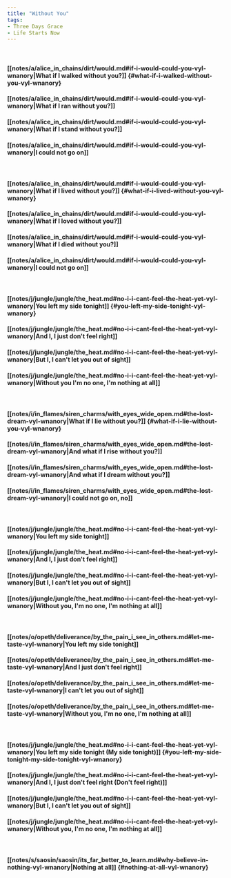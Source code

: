 ```yaml
---
title: "Without You"
tags:
- Three Days Grace
- Life Starts Now
---
```

&nbsp;
#### [[notes/a/alice_in_chains/dirt/would.md#if-i-would-could-you-vyl-wnanory|What if I walked without you?]] {#what-if-i-walked-without-you-vyl-wnanory}
#### [[notes/a/alice_in_chains/dirt/would.md#if-i-would-could-you-vyl-wnanory|What if I ran without you?]]
#### [[notes/a/alice_in_chains/dirt/would.md#if-i-would-could-you-vyl-wnanory|What if I stand without you?]]
#### [[notes/a/alice_in_chains/dirt/would.md#if-i-would-could-you-vyl-wnanory|I could not go on]]
&nbsp;
#### [[notes/a/alice_in_chains/dirt/would.md#if-i-would-could-you-vyl-wnanory|What if I lived without you?]] {#what-if-i-lived-without-you-vyl-wnanory}
#### [[notes/a/alice_in_chains/dirt/would.md#if-i-would-could-you-vyl-wnanory|What if I loved without you?]]
#### [[notes/a/alice_in_chains/dirt/would.md#if-i-would-could-you-vyl-wnanory|What if I died without you?]]
#### [[notes/a/alice_in_chains/dirt/would.md#if-i-would-could-you-vyl-wnanory|I could not go on]]
&nbsp;
#### [[notes/j/jungle/jungle/the_heat.md#no-i-i-cant-feel-the-heat-yet-vyl-wnanory|You left my side tonight]] {#you-left-my-side-tonight-vyl-wnanory}
#### [[notes/j/jungle/jungle/the_heat.md#no-i-i-cant-feel-the-heat-yet-vyl-wnanory|And I, I just don't feel right]]
#### [[notes/j/jungle/jungle/the_heat.md#no-i-i-cant-feel-the-heat-yet-vyl-wnanory|But I, I can't let you out of sight]]
#### [[notes/j/jungle/jungle/the_heat.md#no-i-i-cant-feel-the-heat-yet-vyl-wnanory|Without you I'm no one, I'm nothing at all]]
&nbsp;
#### [[notes/i/in_flames/siren_charms/with_eyes_wide_open.md#the-lost-dream-vyl-wnanory|What if I lie without you?]] {#what-if-i-lie-without-you-vyl-wnanory}
#### [[notes/i/in_flames/siren_charms/with_eyes_wide_open.md#the-lost-dream-vyl-wnanory|And what if I rise without you?]]
#### [[notes/i/in_flames/siren_charms/with_eyes_wide_open.md#the-lost-dream-vyl-wnanory|And what if I dream without you?]]
#### [[notes/i/in_flames/siren_charms/with_eyes_wide_open.md#the-lost-dream-vyl-wnanory|I could not go on, no]]
&nbsp;
#### [[notes/j/jungle/jungle/the_heat.md#no-i-i-cant-feel-the-heat-yet-vyl-wnanory|You left my side tonight]]
#### [[notes/j/jungle/jungle/the_heat.md#no-i-i-cant-feel-the-heat-yet-vyl-wnanory|And I, I just don't feel right]]
#### [[notes/j/jungle/jungle/the_heat.md#no-i-i-cant-feel-the-heat-yet-vyl-wnanory|But I, I can't let you out of sight]]
#### [[notes/j/jungle/jungle/the_heat.md#no-i-i-cant-feel-the-heat-yet-vyl-wnanory|Without you, I'm no one, I'm nothing at all]]
&nbsp;
#### [[notes/o/opeth/deliverance/by_the_pain_i_see_in_others.md#let-me-taste-vyl-wnanory|You left my side tonight]]
#### [[notes/o/opeth/deliverance/by_the_pain_i_see_in_others.md#let-me-taste-vyl-wnanory|And I just don't feel right]]
#### [[notes/o/opeth/deliverance/by_the_pain_i_see_in_others.md#let-me-taste-vyl-wnanory|I can't let you out of sight]]
#### [[notes/o/opeth/deliverance/by_the_pain_i_see_in_others.md#let-me-taste-vyl-wnanory|Without you, I'm no one, I'm nothing at all]]
&nbsp;
#### [[notes/j/jungle/jungle/the_heat.md#no-i-i-cant-feel-the-heat-yet-vyl-wnanory|You left my side tonight (My side tonight)]] {#you-left-my-side-tonight-my-side-tonight-vyl-wnanory}
#### [[notes/j/jungle/jungle/the_heat.md#no-i-i-cant-feel-the-heat-yet-vyl-wnanory|And I, I just don't feel right (Don't feel right)]]
#### [[notes/j/jungle/jungle/the_heat.md#no-i-i-cant-feel-the-heat-yet-vyl-wnanory|But I, I can't let you out of sight]]
#### [[notes/j/jungle/jungle/the_heat.md#no-i-i-cant-feel-the-heat-yet-vyl-wnanory|Without you, I'm no one, I'm nothing at all]]
&nbsp;
#### [[notes/s/saosin/saosin/its_far_better_to_learn.md#why-believe-in-nothing-vyl-wnanory|Nothing at all]] {#nothing-at-all-vyl-wnanory}
